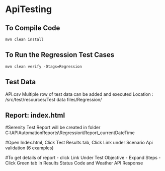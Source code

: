 # ApiTesting

## To Compile Code
`mvn clean install`

## To Run the Regression Test Cases
`mvn clean verify -Dtags=Regression`


## Test Data
API.csv 
Multiple row of test data can be added and executed
Location : /src/test/resources/Test data files/Regression/

## Report: index.html
#Serenity Test Report will be created in folder C:\APIAutomationReports\Regression\Report_currentDateTime
  
#Open Index.html, Click Test Results tab, Click Link under Scenario Api validation (6 examples)

#To get details of report - click Link Under Test Objective - Expand Steps - Click Green tab in Results Status Code and Weather API Response
